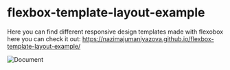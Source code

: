 # flexbox-template-layout-example
Here you can find different responsive design templates made with flexobox
here you can check it out: https://nazimajumaniyazova.github.io/flexbox-template-layout-example/

![Document](https://user-images.githubusercontent.com/85680325/160053213-e01b9e9b-d5be-465f-8758-217b8369c903.png)




